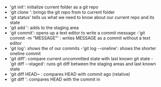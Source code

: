 - 'git init': initialize current folder as a git repo
- 'git clone <URL>': brings the git repo from <URL> to current folder 
- 'git status' tells us what we need to know about our current repo and its state
- 'git add <FILE>': adds <FILE> to the staging area
- 'git commit': opens up a text editor to write a commit message
	-'git commit -m "MESSAGE"' : writes MESSAGE as a commit without a text editor
- 'git log': shows the of our commits
	-'git log --oneline': shows the shorter oneline commit
- 'git diff': compare current uncommitted state with last known git state
	-'git diff --staged': runs git diff between the staging areas and last known state
- 'git diff HEAD~<NUMBER> : compares HEAD with commit <NUMBER> ago (relative)
- 'git diff <HASH>':  compares HEAD with the commit in <HASH>
